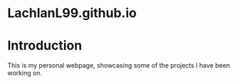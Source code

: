 # LachlanL99.github.io

# Introduction
This is my personal webpage, showcasing some of the projects I have been working on.
